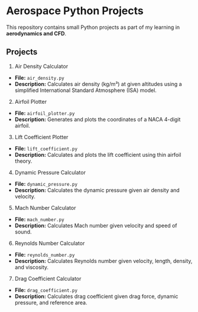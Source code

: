 # Aerospace Python Projects

This repository contains small Python projects as part of my learning in **aerodynamics and CFD**.

## Projects
1. Air Density Calculator
- **File:** `air_density.py`
- **Description:** Calculates air density (kg/m³) at given altitudes using a simplified International Standard Atmosphere (ISA) model.  

2. Airfoil Plotter
- **File:** `airfoil_plotter.py`
- **Description:** Generates and plots the coordinates of a NACA 4-digit airfoil.

3. Lift Coefficient Plotter
- **File:** `lift_coefficient.py`
- **Description:** Calculates and plots the lift coefficient using thin airfoil theory.

4. Dynamic Pressure Calculator
- **File:** `dynamic_pressure.py`
- **Description:** Calculates the dynamic pressure given air density and velocity.

5. Mach Number Calculator
- **File:** `mach_number.py`
- **Description:** Calculates Mach number given velocity and speed of sound.

6. Reynolds Number Calculator
- **File:** `reynolds_number.py`
- **Description:** Calculates Reynolds number given velocity, length, density, and viscosity.

7. Drag Coefficient Calculator
- **File:** `drag_coefficient.py`
- **Description:** Calculates drag coefficient given drag force, dynamic pressure, and reference area.
